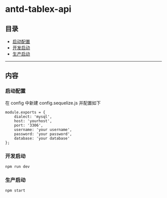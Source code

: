 # antd-tablex-api

## 目录
- [启动配置](#启动配置)
- [开发启动](#开发启动)
- [生产启动](#生产启动)
***
## 内容
### 启动配置
在 config 中新建 config.sequelize.js 并配置如下
```
module.exports = {
    dialect: 'mysql',
    host: 'yourhost',
    port: '3306',
    username: 'your username',
    password: 'your password',
    database: 'your database'
};
```

### 开发启动
```
npm run dev
```

### 生产启动
```
npm start
```
